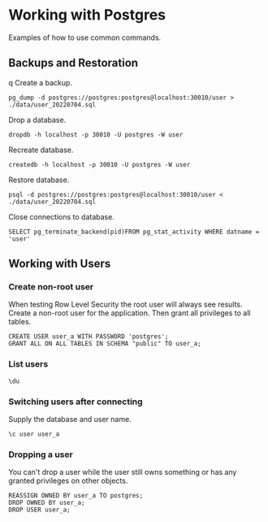 # Working with Postgres

Examples of how to use common commands. 

## Backups and Restoration
q
Create a backup.
```
pg_dump -d postgres://postgres:postgres@localhost:30010/user > ./data/user_20220704.sql
```
Drop a database.
```
dropdb -h localhost -p 30010 -U postgres -W user
```
Recreate database.
```
createdb -h localhost -p 30010 -U postgres -W user
```
Restore database.
```
psql -d postgres://postgres:postgres@localhost:30010/user < ./data/user_20220704.sql
```
Close connections to database.
```
SELECT pg_terminate_backend(pid)FROM pg_stat_activity WHERE datname = 'user'
```

## Working with Users

### Create non-root user

When testing Row Level Security the root user will always see results. Create a non-root user for the application.
Then grant all privileges to all tables.
```
CREATE USER user_a WITH PASSWORD 'postgres';
GRANT ALL ON ALL TABLES IN SCHEMA "public" TO user_a;
```
### List users

`\du`

### Switching users after connecting
Supply the database and user name.

`\c user user_a`

### Dropping a user
You can't drop a user while the user still owns something or has any granted privileges on other objects.
```
REASSIGN OWNED BY user_a TO postgres;
DROP OWNED BY user_a;
DROP USER user_a;
```
